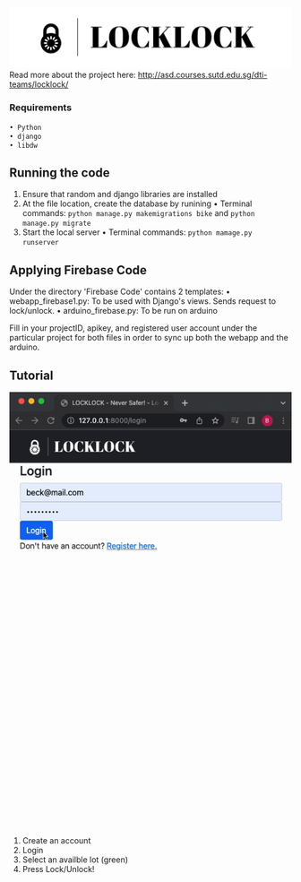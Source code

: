 
![header](header.jpg)
Read more about the project here: http://asd.courses.sutd.edu.sg/dti-teams/locklock/
### Requirements 
    • Python
    • django
    • libdw
    

## Running the code
1. Ensure that random and django libraries are installed
2. At the file location, create the database by runining
    • Terminal commands: `python manage.py makemigrations bike` and `python manage.py migrate`
3. Start the local server
    • Terminal commands: `python mamage.py runserver`
    
## Applying Firebase Code 
Under the directory 'Firebase Code' contains 2 templates:
    • webapp_firebase1.py: To be used with Django's views. Sends request to lock/unlock.
    • arduino_firebase.py: To be run on arduino

Fill in your projectID, apikey, and registered user account under the particular project for both files in order to sync up both the webapp and the arduino.

## Tutorial
![tutorial](tutorial.gif)
1. Create an account
2. Login
3. Select an availble lot (green)
4. Press Lock/Unlock!
